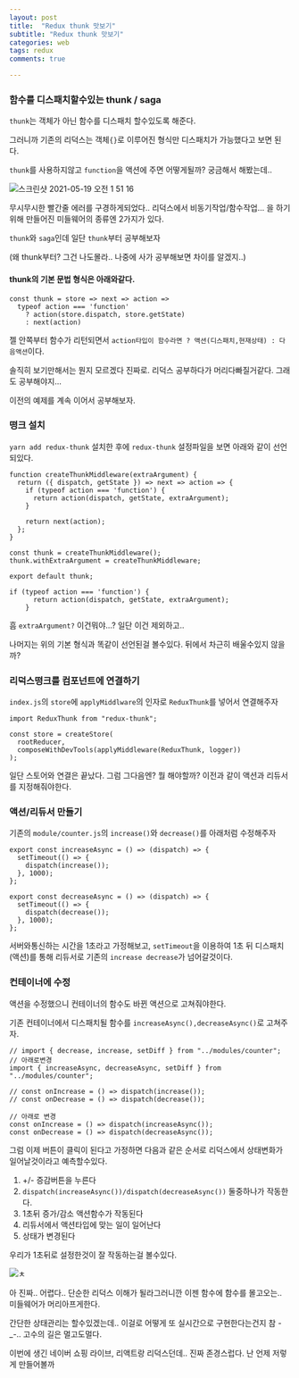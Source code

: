 ```yaml
---
layout: post
title:  "Redux thunk 맛보기"
subtitle: "Redux thunk 맛보기"
categories: web
tags: redux
comments: true

---
```


### 함수를 디스패치할수있는 thunk / saga

`thunk`는 객체가 아닌 함수를 디스패치 할수있도록 해준다. 

그러니까 기존의 리덕스는 객체`{}`로 이루어진 형식만 디스패치가 가능했다고 보면 된다.

`thunk`를 사용하지않고 `function`을 액션에 주면 어떻게될까? 궁금해서 해봤는데..

![스크린샷 2021-05-19 오전 1 51 16](https://user-images.githubusercontent.com/56789064/118692131-b510dc00-b844-11eb-8049-3a0cdae80f66.png)

무시무시한 빨간줄 에러를 구경하게되었다.. 리덕스에서 비동기작업/함수작업... 을 하기위해 만들어진 미들웨어의 종류엔 2가지가 있다.

`thunk`와 `saga`인데 일단 `thunk`부터 공부해보자 

(왜 thunk부터? 그건 나도몰라.. 나중에 사가 공부해보면 차이를 알겠지..)

#### thunk의 기본 문법 형식은 아래와같다.

```
const thunk = store => next => action =>
  typeof action === 'function'
    ? action(store.dispatch, store.getState)
    : next(action)
```

젤 안쪽부터 함수가 리턴되면서 `action타입이 함수라면 ? 액션(디스패치,현재상태) : 다음액션`이다. 

솔직히 보기만해서는 뭔지 모르겠다 진짜로. 리덕스 공부하다가 머리다빠질거같다. 그래도 공부해야지...

이전의 예제를 계속 이어서 공부해보자.

### 떵크 설치

`yarn add redux-thunk` 설치한 후에 `redux-thunk` 설정파일을 보면 아래와 같이 선언되있다.

```
function createThunkMiddleware(extraArgument) {
  return ({ dispatch, getState }) => next => action => {
    if (typeof action === 'function') {
      return action(dispatch, getState, extraArgument);
    }

    return next(action);
  };
}

const thunk = createThunkMiddleware();
thunk.withExtraArgument = createThunkMiddleware;

export default thunk;
```

```
if (typeof action === 'function') {
      return action(dispatch, getState, extraArgument);
    }
```

흠 `extraArgument?` 이건뭐야...? 일단 이건 제외하고.. 

나머지는 위의 기본 형식과 똑같이 선언된걸 볼수있다. 뒤에서 차근히 배울수있지 않을까?

### 리덕스떵크를 컴포넌트에 연결하기

`index.js`의 `store`에 `applyMiddlware`의 인자로 `ReduxThunk`를 넣어서 연결해주자

```
import ReduxThunk from "redux-thunk";

const store = createStore(
  rootReducer,
  composeWithDevTools(applyMiddleware(ReduxThunk, logger))
);
```

일단 스토어와 연결은 끝났다. 그럼 그다음엔? 뭘 해야할까? 이전과 같이 액션과 리듀서를 지정해줘야한다.

### 액션/리듀서 만들기

기존의 `module/counter.js`의 `increase()`와 `decrease()`를 아래처럼 수정해주자

```
export const increaseAsync = () => (dispatch) => {
  setTimeout(() => {
    dispatch(increase());
  }, 1000);
};

export const decreaseAsync = () => (dispatch) => {
  setTimeout(() => {
    dispatch(decrease());
  }, 1000);
};
```

서버와통신하는 시간을 1초라고 가정해보고, `setTimeout`을 이용하여 1초 뒤 디스패치(액션)를 통해 리듀서로 기존의 `increase decrease`가 넘어갈것이다.

### 컨테이너에 수정

액션을 수정했으니 컨테이너의 함수도 바뀐 액션으로 고쳐줘야한다.

기존 컨테이너에서 디스패치될 함수를 `increaseAsync(),decreaseAsync()`로 고쳐주자.

```
// import { decrease, increase, setDiff } from "../modules/counter";
// 아래로변경
import { increaseAsync, decreaseAsync, setDiff } from "../modules/counter";

// const onIncrease = () => dispatch(increase());
// const onDecrease = () => dispatch(decrease());

// 아래로 변경
const onIncrease = () => dispatch(increaseAsync());
const onDecrease = () => dispatch(decreaseAsync());
```

그럼 이제 버튼이 클릭이 된다고 가정하면 다음과 같은 순서로 리덕스에서 상태변화가 일어날것이라고 예측할수있다.

1. +/- 증감버튼을 누른다
2. `dispatch(increaseAsync())/dispatch(decreaseAsync())` 둘중하나가 작동한다.
3. 1초뒤 증가/감소 액션함수가 작동된다
4. 리듀서에서 액션타입에 맞는 일이 일어난다
5. 상태가 변경된다

우리가 1초뒤로 설정한것이 잘 작동하는걸 볼수있다.

![ㅊ](https://user-images.githubusercontent.com/56789064/118622551-63476200-b802-11eb-8362-369b3f97bf87.gif)

아 진짜.. 어렵다.. 단순한 리덕스 이해가 될라그러니깐 이젠 함수에 함수를 몰고오는.. 미들웨어가 머리아프게한다.

간단한 상태관리는 할수있겠는데.. 이걸로 어떻게 또 실시간으로 구현한다는건지 참 -_-.. 고수의 길은 멀고도멀다.

이번에 생긴 네이버 쇼핑 라이브, 리액트랑 리덕스던데.. 진짜 존경스럽다. 난 언제 저렇게 만들어볼까